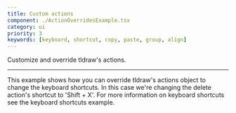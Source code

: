 ```yaml
---
title: Custom actions
component: ./ActionOverridesExample.tsx
category: ui
priority: 3
keywords: [keyboard, shortcut, copy, paste, group, align]
---
```


Customize and override tldraw's actions.

---

This example shows how you can override tldraw's actions object to change the keyboard shortcuts. In this case we're changing the delete action's shortcut to 'Shift + X'. For more information on keyboard shortcuts see the keyboard shortcuts example.
